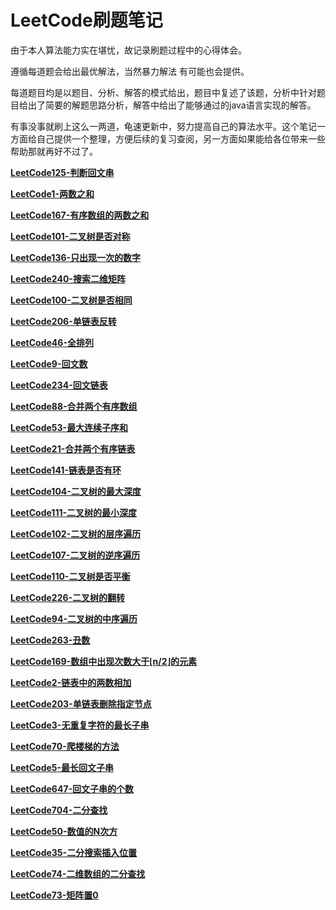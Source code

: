 # LeetCode刷题笔记

由于本人算法能力实在堪忧，故记录刷题过程中的心得体会。

遵循每道题会给出最优解法，当然暴力解法 有可能也会提供。

每道题目均是以题目、分析、解答的模式给出，题目中复述了该题，分析中针对题目给出了简要的解题思路分析，解答中给出了能够通过的java语言实现的解答。

有事没事就刷上这么一两道，龟速更新中，努力提高自己的算法水平。这个笔记一方面给自己提供一个整理，方便后续的复习查阅，另一方面如果能给各位带来一些帮助那就再好不过了。

[**LeetCode125-判断回文串**](https://github.com/isbing/leetcode/blob/master/problems/LeetCode125.md)

[**LeetCode1-两数之和**](https://github.com/isbing/leetcode/blob/master/problems/LeetCode1.md)

[**LeetCode167-有序数组的两数之和**](https://github.com/isbing/leetcode/blob/master/problems/LeetCode167.md)

[**LeetCode101-二叉树是否对称**](https://github.com/isbing/leetcode/blob/master/problems/LeetCode101.md)

[**LeetCode136-只出现一次的数字**](https://github.com/isbing/leetcode/blob/master/problems/LeetCode136.md)

[**LeetCode240-搜索二维矩阵**](https://github.com/isbing/leetcode/blob/master/problems/LeetCode240.md)

[**LeetCode100-二叉树是否相同**](https://github.com/isbing/leetcode/blob/master/problems/LeetCode100.md)

[**LeetCode206-单链表反转**](https://github.com/isbing/leetcode/blob/master/problems/LeetCode206.md)

[**LeetCode46-全排列**](https://github.com/isbing/leetcode/blob/master/problems/LeetCode46.md)

[**LeetCode9-回文数**](https://github.com/isbing/leetcode/blob/master/problems/LeetCode9.md)

[**LeetCode234-回文链表**](https://github.com/isbing/leetcode/blob/master/problems/LeetCode234.md)

[**LeetCode88-合并两个有序数组**](https://github.com/isbing/leetcode/blob/master/problems/LeetCode88.md)

[**LeetCode53-最大连续子序和**](https://github.com/isbing/leetcode/blob/master/problems/LeetCode53.md)

[**LeetCode21-合并两个有序链表**](https://github.com/isbing/leetcode/blob/master/problems/LeetCode21.md)

[**LeetCode141-链表是否有环**](https://github.com/isbing/leetcode/blob/master/problems/LeetCode141.md)

[**LeetCode104-二叉树的最大深度**](https://github.com/isbing/leetcode/blob/master/problems/LeetCode104.md)

[**LeetCode111-二叉树的最小深度**](https://github.com/isbing/leetcode/blob/master/problems/LeetCode111.md)

[**LeetCode102-二叉树的层序遍历**](https://github.com/isbing/leetcode/blob/master/problems/LeetCode102.md)

[**LeetCode107-二叉树的逆序遍历**](https://github.com/isbing/leetcode/blob/master/problems/LeetCode107.md)

[**LeetCode110-二叉树是否平衡**](https://github.com/isbing/leetcode/blob/master/problems/LeetCode110.md)

[**LeetCode226-二叉树的翻转**](https://github.com/isbing/leetcode/blob/master/problems/LeetCode226.md)

[**LeetCode94-二叉树的中序遍历**](https://github.com/isbing/leetcode/blob/master/problems/LeetCode94.md)

[**LeetCode263-丑数**](https://github.com/isbing/leetcode/blob/master/problems/LeetCode263.md)

[**LeetCode169-数组中出现次数大于⌊n/2⌋的元素**](https://github.com/isbing/leetcode/blob/master/problems/LeetCode169.md)

[**LeetCode2-链表中的两数相加**](https://github.com/isbing/leetcode/blob/master/problems/LeetCode2.md)

[**LeetCode203-单链表删除指定节点**](https://github.com/isbing/leetcode/blob/master/problems/LeetCode203.md)

[**LeetCode3-无重复字符的最长子串**](https://github.com/isbing/leetcode/blob/master/problems/LeetCode3.md)

[**LeetCode70-爬楼梯的方法**](https://github.com/isbing/leetcode/blob/master/problems/LeetCode70.md)

[**LeetCode5-最长回文子串**](https://github.com/isbing/leetcode/blob/master/problems/LeetCode5.md)

[**LeetCode647-回文子串的个数**](https://github.com/isbing/leetcode/blob/master/problems/LeetCode647.md)

[**LeetCode704-二分查找**](https://github.com/isbing/leetcode/blob/master/problems/LeetCode704.md)

[**LeetCode50-数值的N次方**](https://github.com/isbing/leetcode/blob/master/problems/LeetCode50.md)

[**LeetCode35-二分搜索插入位置**](https://github.com/isbing/leetcode/blob/master/problems/LeetCode35.md)

[**LeetCode74-二维数组的二分查找**](https://github.com/isbing/leetcode/blob/master/problems/LeetCode74.md)

[**LeetCode73-矩阵置0**](https://github.com/isbing/leetcode/blob/master/problems/LeetCode73.md)



